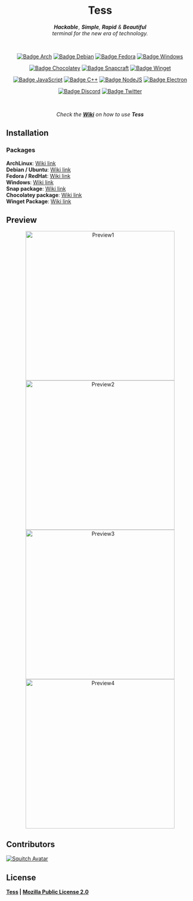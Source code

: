 
<div align = center>

# Tess

***Hackable*** *, **Simple**, **Rapid** &* ***Beautiful*** <br>
*terminal for the new era of technology.*

<br>

[![Badge Arch]][Arch]
[![Badge Debian]][Releases]
[![Badge Fedora]][Releases]
[![Badge Windows]][Releases]

[![Badge Chocolatey]][Arch]
[![Badge Snapcraft]][Snapcraft]
[![Badge Winget]][Releases]

[![Badge JavaScript]][JavaScript]
[![Badge C++]][C++]
[![Badge NodeJS]][NodeJS]
[![Badge Electron]][Electron]

[![Badge Discord]][Discord]
[![Badge Twitter]][Twitter]

<br>

*Check the **[Wiki]** on how to use* ***Tess***

</div>


## Installation

### Packages

**ArchLinux**: [Wiki link][Install Arch]
<br>
**Debian / Ubuntu**: [Wiki link][Install Debian]
<br>
**Fedora / RedHat**: [Wiki link][Install Fedora]
<br>
**Windows**: [Wiki link][Install Windows]
<br>
**Snap package**: [Wiki link][Install Snapcraft]
<br>
**Chocolatey package**: [Wiki link][Install Chocolatey]
<br>
**Winget Package**: [Wiki link][Install Winget]



## Preview

<div align = center>
    <img width = 400 src = https://raw.githubusercontent.com/SquitchYT/Tess/main/preview/preview1.png alt = Preview1>
    <img width = 400 src = https://raw.githubusercontent.com/SquitchYT/Tess/main/preview/preview3.png alt = Preview2>
    <img width = 400 src = https://raw.githubusercontent.com/SquitchYT/Tess/main/preview/preview2.png alt = Preview3>
    <img width = 400 src = https://raw.githubusercontent.com/SquitchYT/Tess/main/preview/preview4.png alt = Preview4>
</div>


## Contributors

[![Squitch Avatar]][Squitch]

## License
**[Tess] | [Mozilla Public License 2.0][License]**






<!-----------------------------------{ Links }--------------------------------->

[Releases]: https://github.com/SquitchYT/Tess/releases/latest/
[Arch]: https://aur.archlinux.org/packages/tess-git/
[Chocolatey]: https://community.chocolatey.org/packages/tess/
[Snapcraft]: https://snapcraft.io/tess
[JavaScript]: https://developer.mozilla.org/fr/docs/Web/JavaScript
[C++]: https://isocpp.org/
[NodeJs]: https://nodejs.org/en/
[Electron]: https://www.electronjs.org/
[Discord]: https://tessapp.dev/discord
[Twitter]: https://tessapp.dev/twitter

[Preview]: preview/preview1.png
[License]: LICENSE

[Wiki]: https://github.com/SquitchYT/Tess/wiki/
[Tess]: https://github.com/SquitchYT/tess


<!-------------------------------{ Installations }----------------------------->

[Install Chocolatey]: https://github.com/SquitchYT/Tess/wiki/Installation#chocolatey
[Install Snapcraft]: https://github.com/SquitchYT/Tess/wiki/Installation#snapcraft
[Install Windows]: https://github.com/SquitchYT/Tess/wiki/Installation#windows
[Install Fedora]: https://github.com/SquitchYT/Tess/wiki/Installation#redhat-fedora
[Install Debian]: https://github.com/SquitchYT/Tess/wiki/Installation#debian-ubuntu
[Install Arch]: https://github.com/SquitchYT/Tess/wiki/Installation#archlinux
[Install Winget]: https://github.com/SquitchYT/Tess/wiki/Installation#winget

<!-------------------------------{ Contributors }------------------------------>

[Squitch Avatar]: https://avatars.githubusercontent.com/u/63391793?s=45&u=715a3054e5ce60b197271a3a2a188a48adbd405e
[Squitch]: https://github.com/SquitchYT


<!-----------------------------------{ Badges }-------------------------------->

[Badge Arch]: https://img.shields.io/badge/Arch_Linux-1793D1?style=for-the-badge&logo=arch-linux&logoColor=white
[Badge Debian]: https://img.shields.io/badge/Debian-A81D33?style=for-the-badge&logo=debian&logoColor=white
[Badge Fedora]: https://img.shields.io/badge/Fedora-294172?style=for-the-badge&logo=fedora&logoColor=white
[Badge Windows]: https://img.shields.io/badge/Windows-0078D6?style=for-the-badge&logo=windows&logoColor=white
[Badge Chocolatey]: https://img.shields.io/static/v1?style=for-the-badge&message=Chocolatey&color=222222&logo=Chocolatey&logoColor=80B5E3&label=
[Badge Snapcraft]: https://img.shields.io/badge/snapcraft-222222?style=for-the-badge&logo=snapcraft&logoColor=#82BEA0
[Badge Winget]: https://img.shields.io/badge/Winget-0078D6?style=for-the-badge&logo=Windows
[Badge JavaScript]: https://img.shields.io/badge/JavaScript-F7DF1E?style=for-the-badge&logo=javascript&logoColor=black
[Badge C++]: https://img.shields.io/badge/C%2B%2B-00599C?style=for-the-badge&logo=c%2B%2B&logoColor=white
[Badge NodeJS]: https://img.shields.io/badge/Node.js-43853D?style=for-the-badge&logo=node-dot-js&logoColor=white
[Badge Electron]: https://img.shields.io/badge/Electron-2B2E3A?style=for-the-badge&logo=electron&logoColor=9FEAF9
[Badge Discord]: https://img.shields.io/badge/Discord-7289DA?style=for-the-badge&logo=discord&logoColor=white
[Badge Twitter]: https://img.shields.io/badge/Twitter-1DA1F2?style=for-the-badge&logo=twitter&logoColor=white